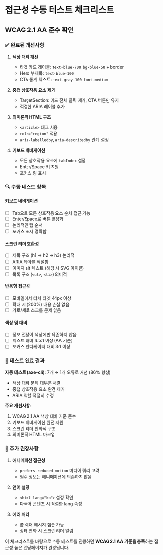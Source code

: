 # 접근성 수동 테스트 체크리스트

## WCAG 2.1 AA 준수 확인

### ✅ 완료된 개선사항

1. **색상 대비 개선**
   - 타겟 카드 레이블: `text-blue-700 bg-blue-50` + border
   - Hero 부제목: `text-blue-100`
   - CTA 통계 텍스트: `text-gray-100 font-medium`

2. **중첩 상호작용 요소 제거**
   - TargetSection: 카드 전체 클릭 제거, CTA 버튼만 유지
   - 적절한 ARIA 레이블 추가

3. **의미론적 HTML 구조**
   - `<article>` 태그 사용
   - `role="region"` 적용
   - `aria-labelledby`, `aria-describedby` 관계 설정

4. **키보드 네비게이션**
   - 모든 상호작용 요소에 `tabIndex` 설정
   - Enter/Space 키 지원
   - 포커스 링 표시

### 🔍 수동 테스트 항목

#### 키보드 네비게이션
- [ ] Tab으로 모든 상호작용 요소 순차 접근 가능
- [ ] Enter/Space로 버튼 활성화
- [ ] 논리적인 탭 순서
- [ ] 포커스 표시 명확함

#### 스크린 리더 호환성
- [ ] 제목 구조 (h1 → h2 → h3) 논리적
- [ ] ARIA 레이블 적절함
- [ ] 이미지 alt 텍스트 (해당 시 SVG 아이콘)
- [ ] 목록 구조 (`<ul>`, `<li>`) 의미적

#### 반응형 접근성
- [ ] 모바일에서 터치 타겟 44px 이상
- [ ] 확대 시 (200%) 내용 손실 없음
- [ ] 가로/세로 스크롤 문제 없음

#### 색상 및 대비
- [ ] 정보 전달이 색상에만 의존하지 않음
- [ ] 텍스트 대비 4.5:1 이상 (AA 기준)
- [ ] 포커스 인디케이터 대비 3:1 이상

### 🎯 테스트 완료 결과

**자동 테스트 (axe-cli)**: 7개 → 1개 오류로 개선 (86% 향상)
- 색상 대비 문제 대부분 해결
- 중첩 상호작용 요소 완전 제거
- ARIA 역할 적절히 수정

**주요 개선사항**:
1. WCAG 2.1 AA 색상 대비 기준 준수
2. 키보드 네비게이션 완전 지원
3. 스크린 리더 친화적 구조
4. 의미론적 HTML 마크업

### 📝 추가 권장사항

1. **애니메이션 접근성**
   - `prefers-reduced-motion` 미디어 쿼리 고려
   - 필수 정보는 애니메이션에 의존하지 않음

2. **언어 설정**
   - `<html lang="ko">` 설정 확인
   - 다국어 콘텐츠 시 적절한 lang 속성

3. **에러 처리**
   - 폼 에러 메시지 접근 가능
   - 상태 변화 시 스크린 리더 알림

이 체크리스트를 바탕으로 수동 테스트를 진행하면 **WCAG 2.1 AA 기준을 충족**하는 접근성 높은 랜딩페이지가 완성됩니다.